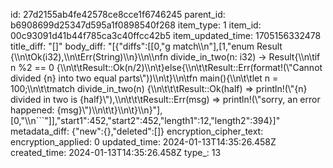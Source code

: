 id: 27d2155ab4fe42578ce8cce1f6746245
parent_id: b6908699d25347d595a1f0898540f268
item_type: 1
item_id: 00c93091d41b44f785ca3c40ffcc42b5
item_updated_time: 1705156332478
title_diff: "[]"
body_diff: "[{\"diffs\":[[0,\"g match\\\n\"],[1,\"enum Result {\\\n\\tOk(i32),\\\n\\tErr(String)\\\n}\\\n\\\nfn divide_in_two(n: i32) -> Result{\\\n\\tif n %2 == 0 {\\\n\\t\\tResult::Ok(n/2)\\\n\\t}else{\\\n\\t\\tResult::Err(format!(\\\"Cannot divided {n} into two equal parts\\\"))\\\n\\t}\\\n\\tfn main(){\\\n\\t\\tlet n = 100;\\\n\\t\\tmatch divide_in_two(n) {\\\n\\t\\t\\tResult::Ok(half) =>  println!(\\\"{n} divided in two is {half}\\\"),\\\n\\t\\t\\tResult::Err(msg) => println!(\\\"sorry, an error happened: {msg}\\\")\\\n\\t\\t}\\\n\\t}\\\n}\"],[0,\"\\\n```\"]],\"start1\":452,\"start2\":452,\"length1\":12,\"length2\":394}]"
metadata_diff: {"new":{},"deleted":[]}
encryption_cipher_text: 
encryption_applied: 0
updated_time: 2024-01-13T14:35:26.458Z
created_time: 2024-01-13T14:35:26.458Z
type_: 13